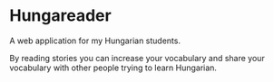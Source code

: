 # Hungareader

A web application for my Hungarian students. 

By reading stories you can increase your vocabulary and share your vocabulary with other people trying to learn Hungarian.

